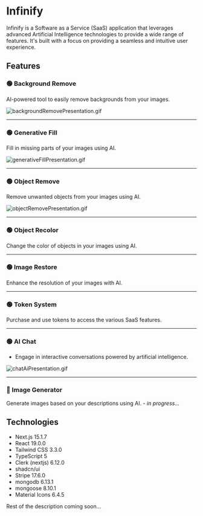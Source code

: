 # Infinify

Infinify is a Software as a Service (SaaS) application that leverages advanced Artificial Intelligence technologies to provide a wide range of features. It's built with a focus on providing a seamless and intuitive user experience.

## Features

### 🟢 Background Remove
AI-powered tool to easily remove backgrounds from your images.

![backgroundRemovePresentation.gif](public/assets/gifs/backgroundRemovePresentation.gif)
****

### 🟢 Generative Fill
Fill in missing parts of your images using AI.

![generativeFillPresentation.gif](public/assets/gifs/generativeFillPresentation.gif)
****

### 🟢 Object Remove
Remove unwanted objects from your images using AI.

![objectRemovePresentation.gif](public/assets/gifs/objectRemovePresentation.gif)
****

### 🟢 Object Recolor
Change the color of objects in your images using AI.
****

### 🟢 Image Restore
Enhance the resolution of your images with AI.
****

### 🟢 Token System
Purchase and use tokens to access the various SaaS features.
****

### 🟢 AI Chat
- Engage in interactive conversations powered by artificial intelligence.

![chatAiPresentation.gif](public/assets/gifs/chatAiPresentation.gif)
****

### 🔴 Image Generator
Generate images based on your descriptions using AI. - _in progress..._

## Technologies

- Next.js 15.1.7
- React 19.0.0
- Tailwind CSS 3.3.0
- TypeScript 5
- Clerk (nextjs) 6.12.0
- shadcn/ui
- Stripe 17.6.0
- mongodb 6.13.1
- mongoose 8.10.1
- Material Icons 6.4.5


Rest of the description coming soon...